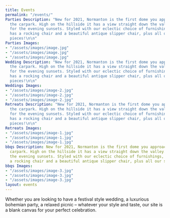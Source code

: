 ```yaml
---
title: Events
permalink: "/events/"
Parties Description: "New for 2021, Normanton is the first dome you approach from
  the carpark. High on the hillside it has a view straight down the valley. Perfect
  for the evening sunsets. Styled with our eclectic choice of furnishings, the dome
  has a rocking chair and a beautiful antique slipper chair, plus all our standard
  pieces!\n\n"
Parties Images:
- "/assets/images/image.jpg"
- "/assets/images/image.jpg"
- "/assets/images/image.jpg"
Wedding Description: "New for 2021, Normanton is the first dome you approach from
  the carpark. High on the hillside it has a view straight down the valley. Perfect
  for the evening sunsets. Styled with our eclectic choice of furnishings, the dome
  has a rocking chair and a beautiful antique slipper chair, plus all our standard
  pieces!\n\n"
Weddings Images:
- "/assets/images/image-2.jpg"
- "/assets/images/image-2.jpg"
- "/assets/images/image-2.jpg"
Retreats Description: "New for 2021, Normanton is the first dome you approach from
  the carpark. High on the hillside it has a view straight down the valley. Perfect
  for the evening sunsets. Styled with our eclectic choice of furnishings, the dome
  has a rocking chair and a beautiful antique slipper chair, plus all our standard
  pieces!\n\n"
Retreats Images:
- "/assets/images/image-1.jpg"
- "/assets/images/image-1.jpg"
- "/assets/images/image-1.jpg"
bbqs Description: New for 2021, Normanton is the first dome you approach from the
  carpark. High on the hillside it has a view straight down the valley. Perfect for
  the evening sunsets. Styled with our eclectic choice of furnishings, the dome has
  a rocking chair and a beautiful antique slipper chair, plus all our standard pieces!
bbqs Images:
- "/assets/images/image-3.jpg"
- "/assets/images/image-3.jpg"
- "/assets/images/image-3.jpg"
layout: events
---
```


Whether you are looking to have a festival style wedding, a luxurious bohemian party, a relaxed picnic – whatever your style and taste, our site is a blank canvas for your perfect celebration.

